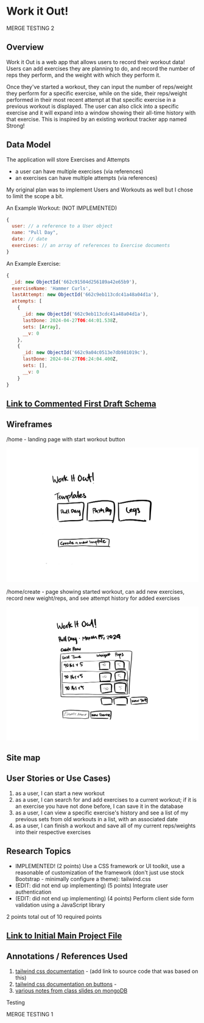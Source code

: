 # Work it Out! 
MERGE TESTING 2
## Overview

Work it Out is a web app that allows users to record their workout data! Users can add exercises they are planning to do, and record the number of reps they perform, and the weight with which they perform it.

Once they've started a workout, they can input the number of reps/weight they perform for a specific exercise, while on the side, their reps/weight performed in their most recent attempt at that specific exercise in a previous workout is displayed. The user can also click into a specific exercise and it will expand into a window showing their all-time history with that exercise. This is inspired by an existing workout tracker app named Strong!


## Data Model

The application will store Exercises and Attempts

* a user can have multiple exercises (via references)
* an exercises can have multiple attempts (via references)

My original plan was to implement Users and Workouts as well but I chose to limit the scope a bit.


An Example Workout: (NOT IMPLEMENTED)

```javascript
{
  user: // a reference to a User object
  name: "Pull Day",
  date: // date
  exercises: // an array of references to Exercise documents
}
```

An Example Exercise:

```javascript
{
  _id: new ObjectId('662c91504d256189a42e65b9'),
  exerciseName: 'Hammer Curls',
  lastAttempt: new ObjectId('662c9eb113cdc41a48a04d1a'),
  attempts: [
    {
      _id: new ObjectId('662c9eb113cdc41a48a04d1a'),
      lastDone: 2024-04-27T06:44:01.538Z,
      sets: [Array],
      __v: 0
    },
    {
      _id: new ObjectId('662c9a04c0513e7db981019c'),
      lastDone: 2024-04-27T06:24:04.400Z,
      sets: [],
      __v: 0
    }
}
```


## [Link to Commented First Draft Schema](db.mjs) 


## Wireframes

/home - landing page with start workout button

![list create](documentation/home.png)

/home/create - page showing started workout, can add new exercises, record new weight/reps, and see attempt history for added exercises

![list](documentation/home-slug.png)


## Site map

<!-- (__TODO__: draw out a site map that shows how pages are related to each other)

Here's a [complex example from wikipedia](https://upload.wikimedia.org/wikipedia/commons/2/20/Sitemap_google.jpg), but you can create one without the screenshots, drop shadows, etc. ... just names of pages and where they flow to. -->

## User Stories or Use Cases)

1. as a user, I can start a new workout
2. as a user, I can search for and add exercises to a current workout; if it is an exercise you have not done before, I can save it in the database
3. as a user, I can view a specific exercise's history and see a list of my previous sets from old workouts in a list, with an associated date
4. as a user, I can finish a workout and save all of my current reps/weights into their respective exercises


## Research Topics


* IMPLEMENTED! (2 points) Use a CSS framework or UI toolkit, use a reasonable of customization of the framework (don't just use stock Bootstrap - minimally configure a theme): tailwind.css
* (EDIT: did not end up implementing) (5 points) Integrate user authentication
* (EDIT: did not end up implementing) (4 points) Perform client side form validation using a JavaScript library 


2 points total out of 10 required points


## [Link to Initial Main Project File](app.mjs) 


## Annotations / References Used

1. [tailwind css documentation](https://tailwindcss.com/docs/installation) - (add link to source code that was based on this)
2. [tailwind css documentation on buttons](https://v1.tailwindcss.com/components/buttons) - 
3. [various notes from class slides on mongoDB](https://cs.nyu.edu/courses/spring24/CSCI-UA.0467-001/_site/)

Testing

MERGE TESTING 1
